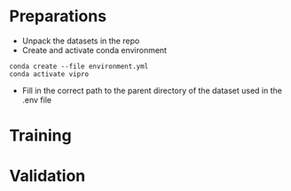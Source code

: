 # Preparations
- Unpack the datasets in the repo
- Create and activate conda environment
```
conda create --file environment.yml
conda activate vipro
```
- Fill in the correct path to the parent directory of the dataset used in the .env file 

# Training 

# Validation
